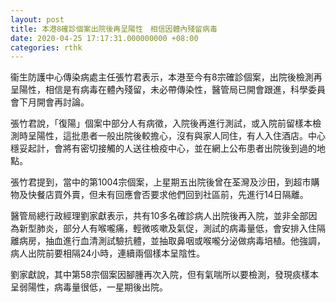 ```yaml
---
layout: post
title: 本港8確診個案出院後再呈陽性　相信因體內殘留病毒
date: 2020-04-25 17:17:31.000000000 +08:00
categories: rthk
---
```


衞生防護中心傳染病處主任張竹君表示，本港至今有8宗確診個案，出院後檢測再呈陽性，相信是有病毒在體內殘留，未必帶傳染性，醫管局已開會跟進，科學委員會下月開會再討論。

張竹君說，「復陽」個案中部分人有病徵，入院後再進行測試，或入院前留樣本檢測時呈陽性，這批患者一般出院後較擔心，沒有與家人同住，有人入住酒店。中心穩妥起計，會將有密切接觸的人送往檢疫中心，並在網上公布患者出院後到過的地點。

張竹君提到，當中的第1004宗個案，上星期五出院後曾在荃灣及沙田，到超市購物及快餐店買外賣，但未有回應會否要求他們回到社區前，先進行14日隔離。

醫管局總行政經理劉家獻表示，共有10多名確診病人出院後再入院，並非全部因為新型肺炎，部分人有喉嚨痛，輕微咳嗽及氣促，測試的病毒量低，會安排入住隔離病房，抽血進行血清測試驗抗體，並抽取鼻咽或喉嚨分泌做病毒培植。他強調，病人出院前要相隔24小時，連續兩個樣本呈陰性。

劉家獻說，其中第58宗個案因腳腫再次入院，但有氣喘所以要檢測，發現痰樣本呈弱陽性，病毒量很低，一星期後出院。
